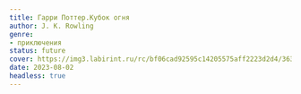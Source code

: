 ```yaml
---
title: Гарри Поттер.Кубок огня
author: J. K. Rowling
genre:
- приключения
status: future
cover: https://img3.labirint.ru/rc/bf06cad92595c14205575aff2223d2d4/363x561q80/books1/6889/cover.jpg?1422369614
date: 2023-08-02
headless: true
---
```



